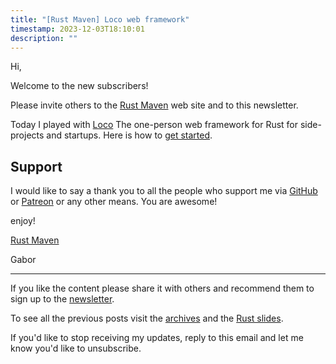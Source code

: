 ```yaml
---
title: "[Rust Maven] Loco web framework"
timestamp: 2023-12-03T18:10:01
description: ""
---
```


Hi,

Welcome to the new subscribers!

Please invite others to the [Rust Maven](https://rust.code-maven.com/) web site and to this newsletter.

Today I played with [Loco](https://loco.rs/) The one-person web framework for Rust for side-projects and startups.
Here is how to [get started](https://rust.code-maven.com/getting-started-with-loco).



## Support

I would like to say a thank you to all the people who support me
via [GitHub](https://github.com/szabgab/) or [Patreon](https://www.patreon.com/szabgab)
or any other means. You are awesome!


enjoy!

[Rust Maven](https://rust.code-maven.com/)

  Gabor

---
If you like the content please share it with others and recommend them to sign up to the [newsletter](https://rust.code-maven.com/subscribe).

To see all the previous posts visit the [archives](https://rust.code-maven.com/archive) and the [Rust slides](https://rust.code-maven.com/slides/rust/).

If you'd like to stop receiving my updates, reply to this email and let me know you'd like to unsubscribe.

